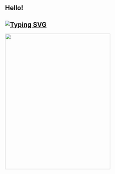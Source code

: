 ## Hello!
[![Typing SVG](https://readme-typing-svg.demolab.com?font=Fira+Code&pause=1000&color=1ABC9C&width=435&lines=I'm+Sameeran+Shinde;Undergrad+Student+In+IT)](https://git.io/typing-svg)
----------------------------------------------------------------------------------------------------------------------------------------------------------

<img src="https://assets.pinterest.com/ext/embed.html?id=8655424281965214" height="445" width="345" frameborder="0" scrolling="no"></iframe>



